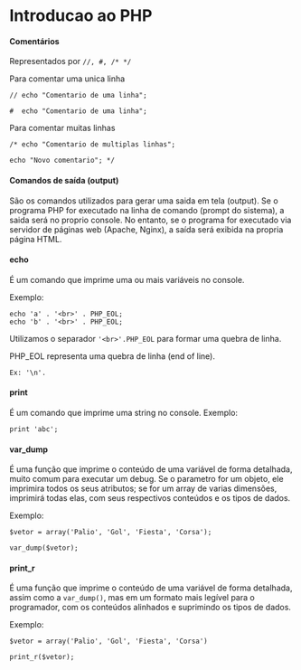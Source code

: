 # Introducao ao PHP

#### Comentários 
        
Representados por `//, #, /* */`    

Para comentar uma unica linha
    
    // echo "Comentario de uma linha";
    
    #  echo "Comentario de uma linha";
        
Para comentar muitas linhas
    
    /* echo "Comentario de multiplas linhas";
    
    echo "Novo comentario"; */

#### Comandos de saída (output)
        
São os comandos utilizados para gerar uma saida em tela (output). 
Se o programa PHP for executado na linha de comando (prompt do sistema), 
a saida será no proprio console. 
No entanto, se o programa for executado via servidor de páginas web (Apache, Nginx), 
a saída será exibida na propria página HTML.

#### echo
            
É um comando que imprime uma ou mais variáveis no console. 

Exemplo: 

    echo 'a' . '<br>' . PHP_EOL;
    echo 'b' . '<br>' . PHP_EOL;  

Utilizamos o separador `'<br>'.PHP_EOL` para formar uma quebra de linha. 

PHP_EOL representa uma quebra de linha (end of line). 

    Ex: '\n'.                       

#### print 
            
É um comando que imprime uma string no console. 
Exemplo:
            
    print 'abc';

#### var_dump
            
É uma função que imprime o conteúdo de uma variável de forma detalhada, 
muito comum para executar um debug. 
Se o parametro for um objeto, ele imprimira todos os seus atributos; 
se for um array de varias dimensões, imprimirá todas elas, 
com seus respectivos conteúdos e os tipos de dados. 

Exemplo:

    $vetor = array('Palio', 'Gol', 'Fiesta', 'Corsa');

    var_dump($vetor);

#### print_r  
    
É uma função que imprime o conteúdo de uma variável de forma detalhada, 
assim como a `var_dump()`, mas em um formato mais legível para o programador, 
com os conteúdos alinhados e suprimindo os tipos de dados. 

Exemplo:
    
    $vetor = array('Palio', 'Gol', 'Fiesta', 'Corsa')
    
    print_r($vetor);     
                      